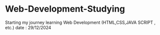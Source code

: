 # Web-Development-Studying
Starting my journey learning Web Development (HTML,CSS,JAVA SCRIPT , etc.)
date : 29/12/2024
